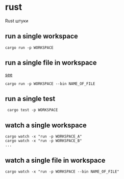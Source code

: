 # rust
Rust штуки


## run a single workspace

```
cargo run -p WORKSPACE
```
## run a single file in workspace
[see](https://www.reddit.com/r/rust/comments/tiaor0/comment/i1d8lj4/?utm_source=share&utm_medium=web3x&utm_name=web3xcss&utm_term=1&utm_content=share_button)
```
cargo run -p WORKSPACE --bin NAME_OF_FILE
```
## run a single test

```
 cargo test -p WORKSPACE
```
## watch a single workspace

```
cargo watch -x "run -p WORKSPACE_A"    
cargo watch -x "run -p WORKSPACE_B"
...
```
## watch a single file in workspace

```
cargo watch -x "run -p WORKSPACE --bin NAME_OF_FILE"    
```